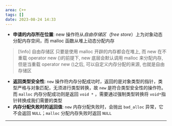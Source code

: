 ```yaml
---
area: C++
tags: []
date: 2023-08-24 14:33
---
```

- **申请的内存所在位置**: new 操作符从*自由存储区（free store*）上为对象动态分配内存空间，而 malloc 函数从堆上动态分配内存

> [!info] 自由存储区
> 只要是使用 malloc 开辟的内存都会在堆上, 而 new 在不重载 operator new ()的前提下, new 底层会默认调用 malloc 来分配内存, 但是当重载 operator new ()之后, 可以自定义内存分配的来源, 也就是自由存储区

- **返回类型安全性**: `new` 操作符内存分配成功时，返回的是对象类型的指针，类型严格与对象匹配，无须进行类型转换，故 `new` 是符合类型安全性的操作符。而 `malloc` 内存分配成功则是返回 `void *` ，需要通过强制类型转换将 `void*`指针转换成我们需要的类型
- **内存分配失败时的返回值**: `new` 内存分配失败时，会抛出 `bad_alloc` 异常，它不会返回 `NULL`；`malloc` 分配内存失败时返回 `NULL`
---

